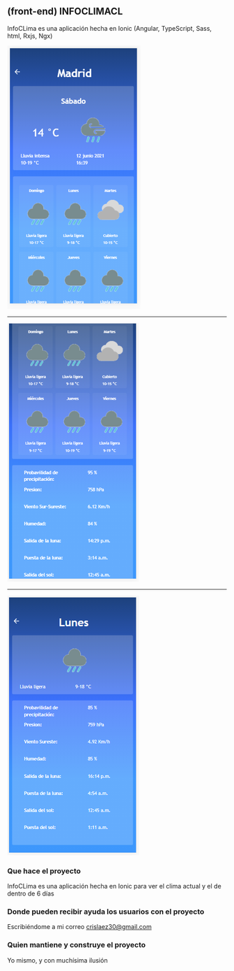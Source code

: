 ## (front-end) INFOCLIMACL

InfoCLima es una aplicación hecha en Ionic (Angular, TypeScript, Sass, html, Rxjs, Ngx)

<img src="https://github.com/crislaez/InfoClimaCl/blob/master/src/assets/images/foto_proyecto_1.PNG" />
<hr>
<img src="https://github.com/crislaez/InfoClimaCl/blob/master/src/assets/images/foto_proyecto_2.PNG" />
<hr>
<img src="https://github.com/crislaez/InfoClimaCl/blob/master/src/assets/images/foto_proyecto_3.PNG" />


### Que hace el proyecto

InfoCLima es una aplicación hecha en Ionic para ver el clima actual y el de dentro de 6 días
 
### Donde pueden recibir ayuda los usuarios con el proyecto
 
Escribiéndome a mi correo crislaez30@gmail.com

### Quien mantiene y construye el proyecto

Yo mismo, y con muchísima ilusión

